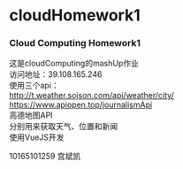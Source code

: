 # cloudHomework1
### Cloud Computing Homework1<br>
这是cloudComputing的mashUp作业<br>
访问地址：39.108.165.246<br>
使用三个api：<br>
http://t.weather.sojson.com/api/weather/city/<br>
https://www.apiopen.top/journalismApi<br>
高德地图API<br>
分别用来获取天气、位置和新闻<br>
使用VueJS开发<br>

10165101259 宫斌凯<br>
